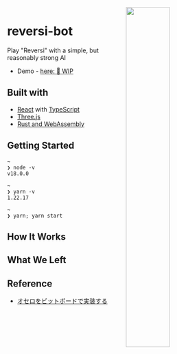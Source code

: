 <img align="right" src="https://user-images.githubusercontent.com/83964523/233449005-5fb8e0bb-45fb-435f-886d-9e6dee3a85ac.png" width="45%" />

# reversi-bot

Play "Reversi" with a simple, but reasonably strong AI

- Demo - [here: 🚧 WIP](#)

## Built with

- [React](https://ja.reactjs.org/) with [TypeScript](https://www.typescriptlang.org/)
- [Three.js](https://threejs.org/)
- [Rust and WebAssembly](https://rustwasm.github.io/docs/book/)

## Getting Started

```
~
❯ node -v
v18.0.0

~
❯ yarn -v
1.22.17

~
❯ yarn; yarn start
```

## How It Works

## What We Left

## Reference

- [オセロをビットボードで実装する](https://qiita.com/sensuikan1973/items/459b3e11d91f3cb37e43)
